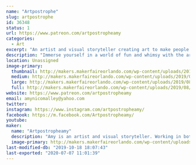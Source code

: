 ```yaml
---
name: "Artpostrophe"
slug: artpostrophe
id: 36348
status: 1
url: https://www.patreon.com/artpostropheamy
categories:
  - Art
excerpt: "An artist and visual storyteller creating art to make people smile!"
description: "Immerse yourself in a world of fun and whimsy with the art of Amy O’Malley!  Working both traditionally and digitally to create pieces that tell stories filled with color and character. Visit Amy and find the perfect print, original, small sculptural item, and maybe even a surprise or two!"
location: Unassigned
image-primary:
  thumbnail: http://makers.makerfaireorlando.com/wp-content/uploads/2019/08/A4867D9A-8DD0-496F-B6F4-86162C62526D-150x150.jpeg
  medium: http://makers.makerfaireorlando.com/wp-content/uploads/2019/08/A4867D9A-8DD0-496F-B6F4-86162C62526D-300x300.jpeg
  large: http://makers.makerfaireorlando.com/wp-content/uploads/2019/08/A4867D9A-8DD0-496F-B6F4-86162C62526D-1024x1024.jpeg
  full: http://makers.makerfaireorlando.com/wp-content/uploads/2019/08/A4867D9A-8DD0-496F-B6F4-86162C62526D.jpeg
website: https://www.patreon.com/artpostropheamy
email: amynicomalley@yahoo.com
twitter: 
instagram: https://www.instagram.com/artpostropheamy/
facebook: https://m.facebook.com/Artpostropheamy/
youtube: 
maker:
  name: "Artpostropheamy"
  description: "Amy is an artist and visual storyteller. Working in both traditional and digital media, she enjoys creating art that immerses people in new worlds and make them smile. "
  image-primary: http://makers.makerfaireorlando.com/wp-content/uploads/2019/08/0ABEC6E9-8DC3-4D49-B53A-49890D4D45B7-1024x1024.png
last-modified-db: "2019-10-18 18:07:43"
last-exported: "2020-07-07 11:01:39"
---
```

